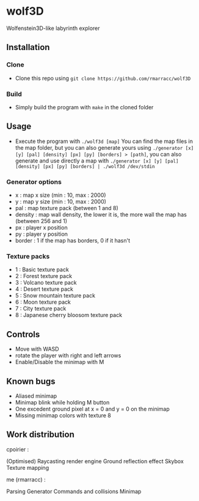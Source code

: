 # wolf3D
Wolfenstein3D-like labyrinth explorer

## Installation

### Clone

- Clone this repo using `git clone https://github.com/rmarracc/wolf3D`

### Build

- Simply build the program with `make` in the cloned folder

## Usage

- Execute the program with `./wolf3d [map]`
You can find the map files in the map folder, but you can also generate yours using `./generator [x] [y] [pal] [density] [px] [py] [borders] > [path]`, you can also generate and use directly a map with `./generator [x] [y] [pal] [density] [px] [py] [borders] | ./wolf3d /dev/stdin`

### Generator options

- x : map x size (min : 10, max : 2000)
- y : map y size (min : 10, max : 2000)
- pal : map texture pack (between 1 and 8)
- density : map wall density, the lower it is, the more wall the map has (between 256 and 1)
- px : player x position
- py : player y position
- border : 1 if the map has borders, 0 if it hasn't

### Texture packs

- 1 : Basic texture pack
- 2 : Forest texture pack
- 3 : Volcano texture pack
- 4 : Desert texture pack
- 5 : Snow mountain texture pack
- 6 : Moon texture pack
- 7 : City texture pack
- 8 : Japanese cherry bloosom texture pack

## Controls

- Move with WASD
- rotate the player with right and left arrows
- Enable/Disable the minimap with M

## Known bugs

- Aliased minimap
- Minimap blink while holding M button
- One excedent ground pixel at x = 0 and y = 0 on the minimap
- Missing minimap colors with texture 8

## Work distribution

cpoirier :

(Optimised) Raycasting render engine
Ground reflection effect
Skybox
Texture mapping

me (rmarracc) :

Parsing
Generator
Commands and collisions
Minimap

